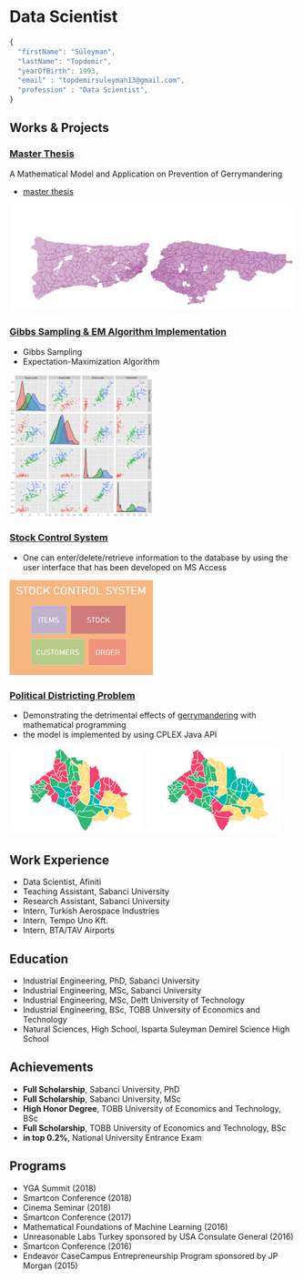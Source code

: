 # Data Scientist
```javascript
{
  "firstName": "Süleyman",
  "lastName": "Topdemir",
  "yearOfBirth": 1993,
  "email" : "topdemirsuleyman13@gmail.com",
  "profession" : "Data Scientist",  
}
```
## Works & Projects

### [Master Thesis](https://github.com/stopdemir/Tabu-Search-Implementation)
A Mathematical Model and Application on Prevention of Gerrymandering
- [master thesis](https://research.sabanciuniv.edu/id/eprint/36870/)
<p>
 <img src="/assets/img/istanbul.png" />
</p>

### [Gibbs Sampling & EM Algorithm Implementation](https://github.com/stopdemir/Gibbs-Sampling-EM-Algorithm-Implementation-/blob/master/Final%20Report.pdf)
- Gibbs Sampling
- Expectation-Maximization Algorithm
<p>
 <img src="/assets/img/pair_diagram.png" width="50%" height="50%" />
</p>
  
### [Stock Control System](https://github.com/stopdemir/stock-control-system-MS-Access)

- One can enter/delete/retrieve information to the database by using the user interface that has been developed on MS Access
<p>
 <img src="/assets/img/main_form.png" width="50%" height="50%" />
</p>

### [Political Districting Problem](https://github.com/stopdemir/Political-Districting-Problem)
- Demonstrating the detrimental effects of [gerrymandering](https://www.britannica.com/topic/Moore-v-Harper) with mathematical programming
- the model is implemented by using CPLEX Java API
<p>
 <img src="/assets/img/yes.png" width="47%" height="47%" />
 <img src="assets/img/no.png" width="47%" height="47%" /> 
</p>

## Work Experience
- Data Scientist, Afiniti
- Teaching Assistant, Sabanci University
- Research Assistant, Sabanci University
- Intern, Turkish Aerospace Industries
- Intern, Tempo Uno Kft.
- Intern, BTA/TAV Airports

## Education
- Industrial Engineering, PhD, Sabanci University
- Industrial Engineering, MSc, Sabanci University
- Industrial Engineering, MSc, Delft University of Technology
- Industrial Engineering, BSc, TOBB University of Economics and Technology
- Natural Sciences, High School, Isparta Suleyman Demirel Science High School

## Achievements
- **Full Scholarship**, Sabanci University, PhD
- **Full Scholarship**, Sabanci University, MSc
- **High Honor Degree**, TOBB University of Economics and Technology, BSc
- **Full Scholarship**, TOBB University of Economics and Technology, BSc
- **in top 0.2%**, National University Entrance Exam

## Programs

- YGA Summit (2018)
- Smartcon Conference (2018)
- Cinema Seminar (2018)
- Smartcon Conference (2017)
- Mathematical Foundations of Machine Learning (2016)
- Unreasonable Labs Turkey sponsored by USA Consulate General (2016)
- Smartcon Conference (2016)
- Endeavor CaseCampus Entrepreneurship Program sponsored by JP Morgan (2015)

